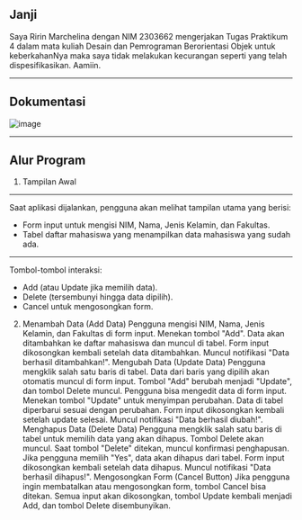 Janji
---
Saya Ririn Marchelina dengan NIM 2303662 mengerjakan Tugas Praktikum 4 dalam mata kuliah Desain dan Pemrograman Berorientasi Objek untuk keberkahanNya maka saya tidak melakukan kecurangan seperti yang telah dispesifikasikan. Aamiin.

---
Dokumentasi
---
![image](https://github.com/user-attachments/assets/1d420077-5fc0-46bd-aaf2-6a2b21485bd5)

---
Alur Program
---

1. Tampilan Awal
---

Saat aplikasi dijalankan, pengguna akan melihat tampilan utama yang berisi:
- Form input untuk mengisi NIM, Nama, Jenis Kelamin, dan Fakultas.
- Tabel daftar mahasiswa yang menampilkan data mahasiswa yang sudah ada.
---

Tombol-tombol interaksi:
- Add (atau Update jika memilih data).
- Delete (tersembunyi hingga data dipilih).
- Cancel untuk mengosongkan form.

2. Menambah Data (Add Data)
Pengguna mengisi NIM, Nama, Jenis Kelamin, dan Fakultas di form input.
Menekan tombol "Add".
Data akan ditambahkan ke daftar mahasiswa dan muncul di tabel.
Form input dikosongkan kembali setelah data ditambahkan.
Muncul notifikasi "Data berhasil ditambahkan!".
Mengubah Data (Update Data)
Pengguna mengklik salah satu baris di tabel.
Data dari baris yang dipilih akan otomatis muncul di form input.
Tombol "Add" berubah menjadi "Update", dan tombol Delete muncul.
Pengguna bisa mengedit data di form input.
Menekan tombol "Update" untuk menyimpan perubahan.
Data di tabel diperbarui sesuai dengan perubahan.
Form input dikosongkan kembali setelah update selesai.
Muncul notifikasi "Data berhasil diubah!".
Menghapus Data (Delete Data)
Pengguna mengklik salah satu baris di tabel untuk memilih data yang akan dihapus.
Tombol Delete akan muncul.
Saat tombol "Delete" ditekan, muncul konfirmasi penghapusan.
Jika pengguna memilih "Yes", data akan dihapus dari tabel.
Form input dikosongkan kembali setelah data dihapus.
Muncul notifikasi "Data berhasil dihapus!".
Mengosongkan Form (Cancel Button)
Jika pengguna ingin membatalkan atau mengosongkan form, tombol Cancel bisa ditekan.
Semua input akan dikosongkan, tombol Update kembali menjadi Add, dan tombol Delete disembunyikan.

